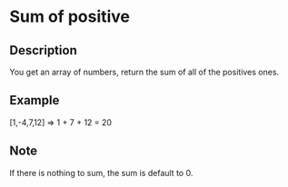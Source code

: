 # Sum of positive

## Description

You get an array of numbers, return the sum of all of the positives ones.

## Example

[1,-4,7,12] => 1 + 7 + 12 = 20

## Note

If there is nothing to sum, the sum is default to 0.